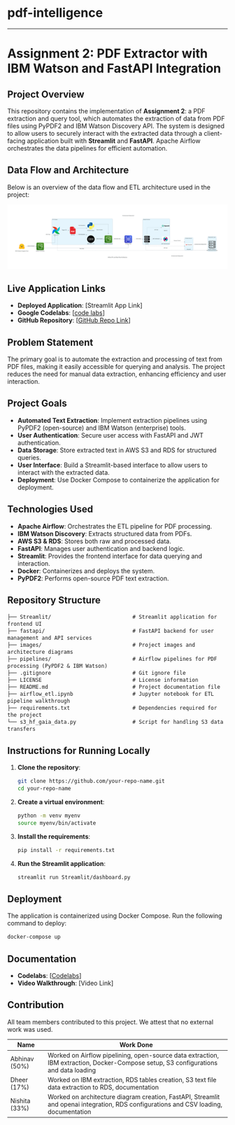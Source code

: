 # pdf-intelligence
---

# Assignment 2: PDF Extractor with IBM Watson and FastAPI Integration

## Project Overview
This repository contains the implementation of **Assignment 2**: a PDF extraction and query tool, which automates the extraction of data from PDF files using PyPDF2 and IBM Watson Discovery API. The system is designed to allow users to securely interact with the extracted data through a client-facing application built with **Streamlit** and **FastAPI**. Apache Airflow orchestrates the data pipelines for efficient automation.

## Data Flow and Architecture
Below is an overview of the data flow and ETL architecture used in the project:

![Airflow ETL and Data Flow Architecture](./images/airflow_etl_and_data_flow_architecture.png)

## Live Application Links
- **Deployed Application**: [Streamlit App Link]
- **Google Codelabs**: [[code labs](https://codelabs-preview.appspot.com/?file_id=11XVdlzZ8DJotFKU9-hZb4OrUASjitlK7xsWqiVxxNzg#0)]
- **GitHub Repository**: [[GitHub Repo Link](https://github.com/BigData-saturdayT2/pdf-intelligence)]

## Problem Statement
The primary goal is to automate the extraction and processing of text from PDF files, making it easily accessible for querying and analysis. The project reduces the need for manual data extraction, enhancing efficiency and user interaction.

## Project Goals
- **Automated Text Extraction**: Implement extraction pipelines using PyPDF2 (open-source) and IBM Watson (enterprise) tools.
- **User Authentication**: Secure user access with FastAPI and JWT authentication.
- **Data Storage**: Store extracted text in AWS S3 and RDS for structured queries.
- **User Interface**: Build a Streamlit-based interface to allow users to interact with the extracted data.
- **Deployment**: Use Docker Compose to containerize the application for deployment.

## Technologies Used
- **Apache Airflow**: Orchestrates the ETL pipeline for PDF processing.
- **IBM Watson Discovery**: Extracts structured data from PDFs.
- **AWS S3 & RDS**: Stores both raw and processed data.
- **FastAPI**: Manages user authentication and backend logic.
- **Streamlit**: Provides the frontend interface for data querying and interaction.
- **Docker**: Containerizes and deploys the system.
- **PyPDF2**: Performs open-source PDF text extraction.

## Repository Structure
```
├── Streamlit/                          # Streamlit application for frontend UI
├── fastapi/                            # FastAPI backend for user management and API services
├── images/                             # Project images and architecture diagrams
├── pipelines/                          # Airflow pipelines for PDF processing (PyPDF2 & IBM Watson)
├── .gitignore                          # Git ignore file
├── LICENSE                             # License information
├── README.md                           # Project documentation file
├── airflow_etl.ipynb                   # Jupyter notebook for ETL pipeline walkthrough
├── requirements.txt                    # Dependencies required for the project
└── s3_hf_gaia_data.py                  # Script for handling S3 data transfers
```

## Instructions for Running Locally
1. **Clone the repository**:
   ```bash
   git clone https://github.com/your-repo-name.git
   cd your-repo-name
   ```
2. **Create a virtual environment**:
   ```bash
   python -m venv myenv
   source myenv/bin/activate
   ```
3. **Install the requirements**:
   ```bash
   pip install -r requirements.txt
   ```
4. **Run the Streamlit application**:
   ```bash
   streamlit run Streamlit/dashboard.py
   ```

## Deployment
The application is containerized using Docker Compose. Run the following command to deploy:
```bash
docker-compose up
```

## Documentation
- **Codelabs**: [[Codelabs](https://codelabs-preview.appspot.com/?file_id=11XVdlzZ8DJotFKU9-hZb4OrUASjitlK7xsWqiVxxNzg#0)]
- **Video Walkthrough**: [Video Link]

## Contribution
All team members contributed to this project. We attest that no external work was used.

| Name     | Work Done                                                                                           |
|----------|-----------------------------------------------------------------------------------------------------|
| Abhinav (50%) | Worked on Airflow pipelining, open-source data extraction, IBM extraction, Docker-Compose setup, S3 configurations and data loading |
| Dheer (17%)    | Worked on IBM extraction, RDS tables creation, S3 text file data extraction to RDS, documentation                 |
| Nishita (33%)  | Worked on architecture diagram creation, FastAPI, Streamlit and openai integration, RDS configurations and CSV loading, documentation |
